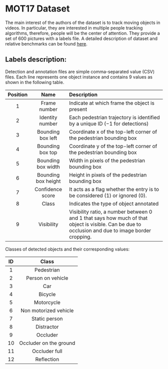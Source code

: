 # MOT17 Dataset
The main interest of the authors of the dataset is to track moving objects in videos. In particular, they are interested in multiple people tracking algorithms, therefore, people will be the center of attention.
They provide a set of 600 pictures with a labels file.
A detailed description of dataset and relative benchmarks can be found [here](https://arxiv.org/pdf/1603.00831.pdf).

## Labels description:
Detection and annotation files are simple comma-separated value (CSV) files. Each line represents one object instance and contains 9 values as shown in the following table.

| Position | Name | Description |
|:------:|:-----:|:----------|
| 1 | Frame number | Indicate at which frame the object is present |
| 2 | Identity number | Each pedestrian trajectory is identified by a unique ID (−1 for detections) |
| 3 | Bounding box left | Coordinate x of the top-left corner of the pedestrian bounding box |
| 4 | Bounding box top | Coordinate y of the top-left corner of the pedestrian bounding box |
| 5 | Bounding box width | Width in pixels of the pedestrian bounding box | 
| 6 | Bounding box height | Height in pixels of the pedestrian bounding box |
| 7 | Confidence score | It acts as a flag whether the entry is to be considered (1) or ignored (0). |
| 8 | Class | Indicates the type of object annotated |
| 9 | Visibility | Visibility ratio, a number between 0 and 1 that says how much of that object is visible. Can be due to occlusion and due to image border cropping. |

Classes of detected objects and their corresponding values:

| ID | Class |
|:-----:|:------:|
| 1 | Pedestrian |
| 2 | Person on vehicle|
| 3 | Car |
| 4 | Bicycle |
| 5 | Motorcycle |
| 6 | Non motorized vehicle |
| 7 | Static person |
| 8 | Distractor |
| 9 | Occluder |
| 10 | Occluder on the ground |
| 11 | Occluder full |
| 12 | Reflection |